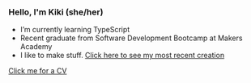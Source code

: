 ### Hello, I'm Kiki (she/her)

- I’m currently learning TypeScript
- Recent graduate from Software Development Bootcamp at Makers Academy
- I like to make stuff. [Click here to see my most recent creation](https://kikidawson.medium.com/h1-zine-h1-95f27309a0c8)

[Click me for a CV](https://github.com/kikidawson/CV/blob/master/README.md)
